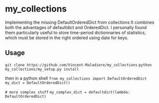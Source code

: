 # my_collections
Implementing the missing DefaultOrderedDict from collections
It combines both the advantages of defaultdict and OrderedDict. 
I personally found them particularly useful to store time-period dictionnaries of statistics,
which must be stored in the right ordered using date for keys.

## Usage
`git clone https://github.com/Vincent-Maladiere/my_collections`
`python my_collections/my_setup.py install`

then in a python shell
`from my_collections import DefaultOrderedDict`
`my_dict = DefaultOrderedDict()`

`# more complex stuff`
`my_complex_dict = defaultdict(lambda: DefaultOrderedDict)`

